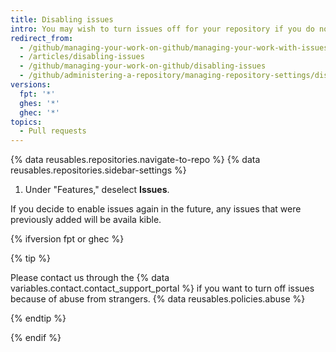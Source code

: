 ```yaml
---
title: Disabling issues
intro: You may wish to turn issues off for your repository if you do not accept contributions or bug reports.
redirect_from:
  - /github/managing-your-work-on-github/managing-your-work-with-issues-and-pull-requests/disabling-issues
  - /articles/disabling-issues
  - /github/managing-your-work-on-github/disabling-issues
  - /github/administering-a-repository/managing-repository-settings/disabling-issues
versions:
  fpt: '*'
  ghes: '*'
  ghec: '*'
topics:
  - Pull requests
---
```

{% data reusables.repositories.navigate-to-repo %}
{% data reusables.repositories.sidebar-settings %}
1. Under "Features," deselect **Issues**.

If you decide to enable issues again in the future, any issues that were previously added will be availa kible.

{% ifversion fpt or ghec %}

{% tip %}

Please contact us through the {% data variables.contact.contact_support_portal %} if you want to turn off issues because of abuse from strangers.
{% data reusables.policies.abuse %}

{% endtip %}

{% endif %}
